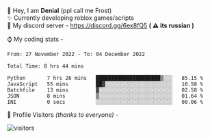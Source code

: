 🤚 Hey, I am **Denial** (ppl call me Frost)  
✨ Currently developing roblox games/scripts  
💎  My discord server - https://discord.gg/6ex8fQ5 **( ⚠ its russian )**  

⌚ My coding stats -

<!--START_SECTION:waka-->

```text
From: 27 November 2022 - To: 04 December 2022

Total Time: 8 hrs 44 mins

Python       7 hrs 26 mins   █████████████████████▒░░░   85.15 %
JavaScript   55 mins         ██▓░░░░░░░░░░░░░░░░░░░░░░   10.58 %
Batchfile    13 mins         ▓░░░░░░░░░░░░░░░░░░░░░░░░   02.58 %
JSON         8 mins          ▒░░░░░░░░░░░░░░░░░░░░░░░░   01.64 %
INI          0 secs          ░░░░░░░░░░░░░░░░░░░░░░░░░   00.06 %
```

<!--END_SECTION:waka-->

🧥 Profile Visitors *(thanks to everyone)* -  
  
![visitors](https://visitor-badge.glitch.me/badge?page_id=FrostX-Official.FrostX-Official)
